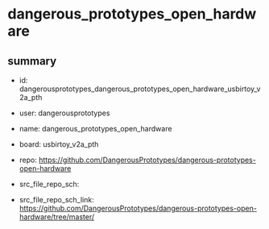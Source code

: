 # dangerous_prototypes_open_hardware
 
## summary 
* id: dangerousprototypes_dangerous_prototypes_open_hardware_usbirtoy_v2a_pth
* user: dangerousprototypes
* name: dangerous_prototypes_open_hardware
* board: usbirtoy_v2a_pth
* repo: https://github.com/DangerousPrototypes/dangerous-prototypes-open-hardware



* src_file_repo_sch: 
* src_file_repo_sch_link: https://github.com/DangerousPrototypes/dangerous-prototypes-open-hardware/tree/master/




